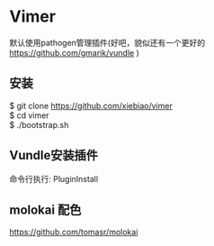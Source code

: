 Vimer
===========

  默认使用pathogen管理插件(好吧，貌似还有一个更好的 https://github.com/gmarik/vundle )

## 安装

  $ git clone https://github.com/xiebiao/vimer  
  $ cd vimer  
  $ ./bootstrap.sh

## Vundle安装插件

  命令行执行: PluginInstall

## molokai 配色

  https://github.com/tomasr/molokai
